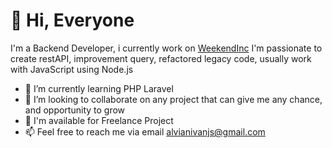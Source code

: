 # 👋 Hi, Everyone
I'm a Backend Developer, i currently work on [WeekendInc](https://weekendinc.com)
I'm passionate to create restAPI, improvement query, refactored legacy code, usually work with JavaScript using Node.js
- 🌱 I’m currently learning PHP Laravel
- 💞️ I’m looking to collaborate on any project that can give me any chance, and opportunity to grow
- 🚀 I'm available for Freelance Project
- 📫 Feel free to reach me via email alvianivanjs@gmail.com

<!---
AlvianIvan/AlvianIvan is a ✨ special ✨ repository because its `README.md` (this file) appears on your GitHub profile.
You can click the Preview link to take a look at your changes.
--->
